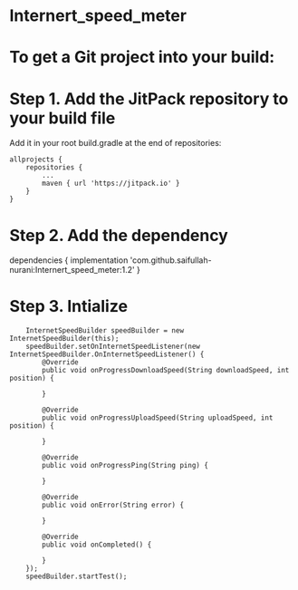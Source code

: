 # Internert_speed_meter

# To get a Git project into your build:

# Step 1. Add the JitPack repository to your build file

Add it in your root build.gradle at the end of repositories:

	allprojects {
		repositories {
			...
			maven { url 'https://jitpack.io' }
		}
	}
  
# Step 2. Add the dependency

dependencies {
	        implementation 'com.github.saifullah-nurani:Internert_speed_meter:1.2'
	}
  
# Step 3. Intialize 

        InternetSpeedBuilder speedBuilder = new InternetSpeedBuilder(this);
        speedBuilder.setOnInternetSpeedListener(new InternetSpeedBuilder.OnInternetSpeedListener() {
            @Override
            public void onProgressDownloadSpeed(String downloadSpeed, int position) {
                
            }

            @Override
            public void onProgressUploadSpeed(String uploadSpeed, int position) {

            }

            @Override
            public void onProgressPing(String ping) {

            }

            @Override
            public void onError(String error) {

            }

            @Override
            public void onCompleted() {

            }
        });
        speedBuilder.startTest();
        
        
        
      
